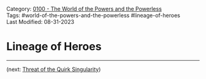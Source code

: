 Category: [0100 - The World of the Powers and the Powerless](0100%20-%20The%20World%20of%20the%20Powers%20and%20the%20Powerless.md)  
Tags: #world-of-the-powers-and-the-powerless #lineage-of-heroes  
Last Modified: 08-31-2023  
# Lineage of Heroes

****

(next: [Threat of the Quirk Singularity](Threat%20of%20the%20Quirk%20Singularity.md))